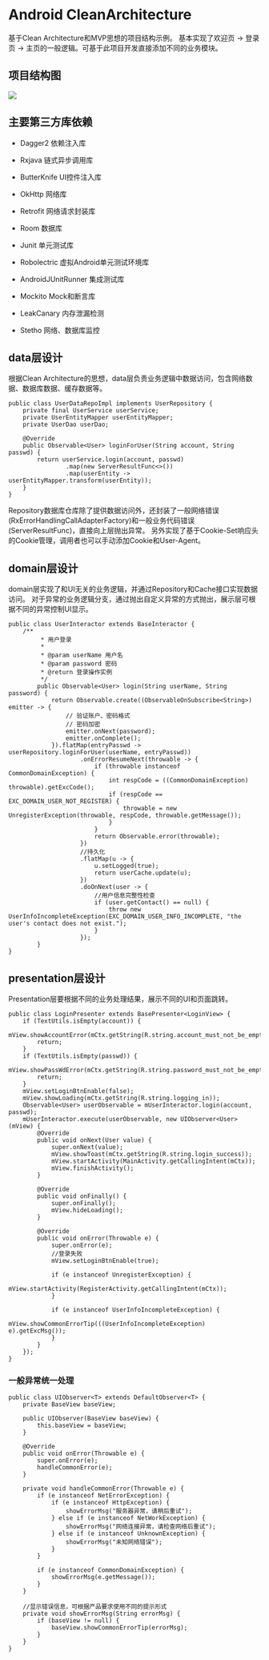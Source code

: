 # Android CleanArchitecture
基于Clean Architecture和MVP思想的项目结构示例。
基本实现了欢迎页 -> 登录页 -> 主页的一般逻辑。可基于此项目开发直接添加不同的业务模块。

## 项目结构图
<img src="https://near.qfpay.com.cn/op_upload/483425/1535360655744.png"/>

## 主要第三方库依赖

* Dagger2               依赖注入库
* Rxjava                链式异步调用库
* ButterKnife           UI控件注入库
* OkHttp                网络库
* Retrofit              网络请求封装库
* Room                  数据库

* Junit                 单元测试库
* Robolectric           虚拟Android单元测试环境库
* AndroidJUnitRunner    集成测试库
* Mockito               Mock和断言库

* LeakCanary            内存泄漏检测
* Stetho                网络、数据库监控

## data层设计
根据Clean Architecture的思想，data层负责业务逻辑中数据访问，包含网络数据、数据库数据、缓存数据等。

```
public class UserDataRepoImpl implements UserRepository {
    private final UserService userService;
    private UserEntityMapper userEntityMapper;
    private UserDao userDao;

    @Override
    public Observable<User> loginForUser(String account, String passwd) {
        return userService.login(account, passwd)
                .map(new ServerResultFunc<>())
                .map(userEntity -> userEntityMapper.transform(userEntity));
    }
}
```
Repository数据库仓库除了提供数据访问外，还封装了一般网络错误(RxErrorHandlingCallAdapterFactory)和一般业务代码错误(ServerResultFunc)，直接向上层抛出异常。
另外实现了基于Cookie-Set响应头的Cookie管理，调用者也可以手动添加Cookie和User-Agent。

## domain层设计
domain层实现了和UI无关的业务逻辑，并通过Repository和Cache接口实现数据访问。
对于异常的业务逻辑分支，通过抛出自定义异常的方式抛出，展示层可根据不同的异常控制UI显示。

```
public class UserInteractor extends BaseInteractor {
    /**
         * 用户登录
         *
         * @param userName 用户名
         * @param password 密码
         * @return 登录操作实例
         */
        public Observable<User> login(String userName, String password) {
            return Observable.create((ObservableOnSubscribe<String>) emitter -> {
                // 验证账户、密码格式
                // 密码加密
                emitter.onNext(password);
                emitter.onComplete();
            }).flatMap(entryPasswd -> userRepository.loginForUser(userName, entryPasswd))
                    .onErrorResumeNext(throwable -> {
                        if (throwable instanceof CommonDomainException) {
                            int respCode = ((CommonDomainException) throwable).getExcCode();
                            if (respCode == EXC_DOMAIN_USER_NOT_REGISTER) {
                                throwable = new UnregisterException(throwable, respCode, throwable.getMessage());
                            }
                        }
                        return Observable.error(throwable);
                    })
                    //持久化
                    .flatMap(u -> {
                        u.setLogged(true);
                        return userCache.update(u);
                    })
                    .doOnNext(user -> {
                        //用户信息完整性检查
                        if (user.getContact() == null) {
                            throw new UserInfoIncompleteException(EXC_DOMAIN_USER_INFO_INCOMPLETE, "the user's contact does not exist.");
                        }
                    });
        }
}
```

## presentation层设计

Presentation层要根据不同的业务处理结果，展示不同的UI和页面跳转。

```
public class LoginPresenter extends BasePresenter<LoginView> {
    if (TextUtils.isEmpty(account)) {
        mView.showAccountError(mCtx.getString(R.string.account_must_not_be_empty));
        return;
    }
    if (TextUtils.isEmpty(passwd)) {
        mView.showPassWdError(mCtx.getString(R.string.password_must_not_be_empty));
        return;
    }
    mView.setLoginBtnEnable(false);
    mView.showLoading(mCtx.getString(R.string.logging_in));
    Observable<User> userObservable = mUserInteractor.login(account, passwd);
    mUserInteractor.execute(userObservable, new UIObserver<User>(mView) {
        @Override
        public void onNext(User value) {
            super.onNext(value);
            mView.showToast(mCtx.getString(R.string.login_success));
            mView.startActivity(MainActivity.getCallingIntent(mCtx));
            mView.finishActivity();
        }

        @Override
        public void onFinally() {
            super.onFinally();
            mView.hideLoading();
        }

        @Override
        public void onError(Throwable e) {
            super.onError(e);
            //登录失败
            mView.setLoginBtnEnable(true);

            if (e instanceof UnregisterException) {
                mView.startActivity(RegisterActivity.getCallingIntent(mCtx));
            }

            if (e instanceof UserInfoIncompleteException) {
                mView.showCommonErrorTip(((UserInfoIncompleteException) e).getExcMsg());
            }
        }
    });
}
```

### 一般异常统一处理

```
public class UIObserver<T> extends DefaultObserver<T> {
    private BaseView baseView;

    public UIObserver(BaseView baseView) {
        this.baseView = baseView;
    }

    @Override
    public void onError(Throwable e) {
        super.onError(e);
        handleCommonError(e);
    }

    private void handleCommonError(Throwable e) {
        if (e instanceof NetErrorException) {
            if (e instanceof HttpException) {
                showErrorMsg("服务器异常，请稍后重试");
            } else if (e instanceof NetWorkException) {
                showErrorMsg("网络连接异常，请检查网络后重试");
            } else if (e instanceof UnknownException) {
                showErrorMsg("未知网络错误");
            }
        }

        if (e instanceof CommonDomainException) {
            showErrorMsg(e.getMessage());
        }
    }

    //显示错误信息，可根据产品要求使用不同的提示形式
    private void showErrorMsg(String errorMsg) {
        if (baseView != null) {
            baseView.showCommonErrorTip(errorMsg);
        }
    }
}
```


